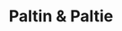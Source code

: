 ---
short_name: paltin_and_paltie
title: Paltin & Paltie
alt: Watercolor painting of two avocado halves
thumbs:
    w1920_PNG: https://lh3.googleusercontent.com/MUDq2IibGL4CCoZ7bMWcUtvwYw_WWsg0HQQ7zYm5H2bs5mRLT33qx0n7TmABBSKTJBhKYHUG2HQsFf-bk0URULAOeQUGUBfzaG-J4Q0NiihS7cfd-Wl8Vm_qz39sS8suGO_r_7M1QA=w355
    w1920_JPG: https://lh3.googleusercontent.com/dKNoBG0kT584bFoSGddlvIk_Qg9xeJUK_54KJ0zY9Kuln7SBUDjdZC9p7GfViwNucan6RiSp_y398HSb2oW0X5ARVJNkwcRk0z2Xjwu6fisgpSMLdM9ZSYvANlBqH6KQSu512JtF4w=w355
    w1024_PNG: https://lh3.googleusercontent.com/MUDq2IibGL4CCoZ7bMWcUtvwYw_WWsg0HQQ7zYm5H2bs5mRLT33qx0n7TmABBSKTJBhKYHUG2HQsFf-bk0URULAOeQUGUBfzaG-J4Q0NiihS7cfd-Wl8Vm_qz39sS8suGO_r_7M1QA=w284
    w1024_JPG: https://lh3.googleusercontent.com/dKNoBG0kT584bFoSGddlvIk_Qg9xeJUK_54KJ0zY9Kuln7SBUDjdZC9p7GfViwNucan6RiSp_y398HSb2oW0X5ARVJNkwcRk0z2Xjwu6fisgpSMLdM9ZSYvANlBqH6KQSu512JtF4w=w284
    w768_PNG: https://lh3.googleusercontent.com/MUDq2IibGL4CCoZ7bMWcUtvwYw_WWsg0HQQ7zYm5H2bs5mRLT33qx0n7TmABBSKTJBhKYHUG2HQsFf-bk0URULAOeQUGUBfzaG-J4Q0NiihS7cfd-Wl8Vm_qz39sS8suGO_r_7M1QA=w213
    w768_JPG: https://lh3.googleusercontent.com/dKNoBG0kT584bFoSGddlvIk_Qg9xeJUK_54KJ0zY9Kuln7SBUDjdZC9p7GfViwNucan6RiSp_y398HSb2oW0X5ARVJNkwcRk0z2Xjwu6fisgpSMLdM9ZSYvANlBqH6KQSu512JtF4w=w213
    w600_PNG: https://lh3.googleusercontent.com/MUDq2IibGL4CCoZ7bMWcUtvwYw_WWsg0HQQ7zYm5H2bs5mRLT33qx0n7TmABBSKTJBhKYHUG2HQsFf-bk0URULAOeQUGUBfzaG-J4Q0NiihS7cfd-Wl8Vm_qz39sS8suGO_r_7M1QA=w166
    w600_JPG: https://lh3.googleusercontent.com/dKNoBG0kT584bFoSGddlvIk_Qg9xeJUK_54KJ0zY9Kuln7SBUDjdZC9p7GfViwNucan6RiSp_y398HSb2oW0X5ARVJNkwcRk0z2Xjwu6fisgpSMLdM9ZSYvANlBqH6KQSu512JtF4w=w166
    w411_PNG: https://lh3.googleusercontent.com/MUDq2IibGL4CCoZ7bMWcUtvwYw_WWsg0HQQ7zYm5H2bs5mRLT33qx0n7TmABBSKTJBhKYHUG2HQsFf-bk0URULAOeQUGUBfzaG-J4Q0NiihS7cfd-Wl8Vm_qz39sS8suGO_r_7M1QA=w114
    w411_JPG: https://lh3.googleusercontent.com/dKNoBG0kT584bFoSGddlvIk_Qg9xeJUK_54KJ0zY9Kuln7SBUDjdZC9p7GfViwNucan6RiSp_y398HSb2oW0X5ARVJNkwcRk0z2Xjwu6fisgpSMLdM9ZSYvANlBqH6KQSu512JtF4w=w114
    w360_PNG: https://lh3.googleusercontent.com/MUDq2IibGL4CCoZ7bMWcUtvwYw_WWsg0HQQ7zYm5H2bs5mRLT33qx0n7TmABBSKTJBhKYHUG2HQsFf-bk0URULAOeQUGUBfzaG-J4Q0NiihS7cfd-Wl8Vm_qz39sS8suGO_r_7M1QA=w100
    w360_JPG: https://lh3.googleusercontent.com/dKNoBG0kT584bFoSGddlvIk_Qg9xeJUK_54KJ0zY9Kuln7SBUDjdZC9p7GfViwNucan6RiSp_y398HSb2oW0X5ARVJNkwcRk0z2Xjwu6fisgpSMLdM9ZSYvANlBqH6KQSu512JtF4w=w100
    w240_PNG: https://lh3.googleusercontent.com/MUDq2IibGL4CCoZ7bMWcUtvwYw_WWsg0HQQ7zYm5H2bs5mRLT33qx0n7TmABBSKTJBhKYHUG2HQsFf-bk0URULAOeQUGUBfzaG-J4Q0NiihS7cfd-Wl8Vm_qz39sS8suGO_r_7M1QA=w66
    w240_JPG: https://lh3.googleusercontent.com/dKNoBG0kT584bFoSGddlvIk_Qg9xeJUK_54KJ0zY9Kuln7SBUDjdZC9p7GfViwNucan6RiSp_y398HSb2oW0X5ARVJNkwcRk0z2Xjwu6fisgpSMLdM9ZSYvANlBqH6KQSu512JtF4w=w66
images:
    - label: Final Version
      caption: Full height.
      full: https://lh3.googleusercontent.com/nruDJNnlDLk4hkjPx6sCyWSZnIc96k1vvF6wcGxD4n64ccbGSdhacdovzXctJJOs3DXHHXyPejO9DDxSvtr0ixoX1mBnT5dFaXjqF27q5JGZC9LBMkFiLHBF-MzOWfZpFYcsBmjJEg=w1080-h1080
      w1920_PNG: https://lh3.googleusercontent.com/Y97qZ8_l_66Ci6GUtkhdRnvNp54z6KJ4qiGhtfFh0ctimF27k4kBQzy9qZl7OtSQzjyv9uM9i_kw81bYdxHpGEdQBt_e1aqJE06oKADhREf6eOZQtsaBwoRqB6q4hlLm9Y5bu-rVgw=w850
      w1920_JPG: https://lh3.googleusercontent.com/a5iqLuP9mWSOl27Cj8NQOrrn4AuWeowk-BGQjFOX2roLYSsf7VokuLL1p_vUAaJbXk_zM5BulQ9kYOsJwGuGIBPRciz0vm0ZbstnLUdFDMzR5USbkxOj0urysplc_MZDRc3CsixFYQ=w850
      w1024_PNG: https://lh3.googleusercontent.com/Y97qZ8_l_66Ci6GUtkhdRnvNp54z6KJ4qiGhtfFh0ctimF27k4kBQzy9qZl7OtSQzjyv9uM9i_kw81bYdxHpGEdQBt_e1aqJE06oKADhREf6eOZQtsaBwoRqB6q4hlLm9Y5bu-rVgw=w711
      w1024_JPG: https://lh3.googleusercontent.com/a5iqLuP9mWSOl27Cj8NQOrrn4AuWeowk-BGQjFOX2roLYSsf7VokuLL1p_vUAaJbXk_zM5BulQ9kYOsJwGuGIBPRciz0vm0ZbstnLUdFDMzR5USbkxOj0urysplc_MZDRc3CsixFYQ=w711
      w768_PNG: https://lh3.googleusercontent.com/Y97qZ8_l_66Ci6GUtkhdRnvNp54z6KJ4qiGhtfFh0ctimF27k4kBQzy9qZl7OtSQzjyv9uM9i_kw81bYdxHpGEdQBt_e1aqJE06oKADhREf6eOZQtsaBwoRqB6q4hlLm9Y5bu-rVgw=w533
      w768_JPG: https://lh3.googleusercontent.com/a5iqLuP9mWSOl27Cj8NQOrrn4AuWeowk-BGQjFOX2roLYSsf7VokuLL1p_vUAaJbXk_zM5BulQ9kYOsJwGuGIBPRciz0vm0ZbstnLUdFDMzR5USbkxOj0urysplc_MZDRc3CsixFYQ=w533
      w600_PNG: https://lh3.googleusercontent.com/Y97qZ8_l_66Ci6GUtkhdRnvNp54z6KJ4qiGhtfFh0ctimF27k4kBQzy9qZl7OtSQzjyv9uM9i_kw81bYdxHpGEdQBt_e1aqJE06oKADhREf6eOZQtsaBwoRqB6q4hlLm9Y5bu-rVgw=w416
      w600_JPG: https://lh3.googleusercontent.com/a5iqLuP9mWSOl27Cj8NQOrrn4AuWeowk-BGQjFOX2roLYSsf7VokuLL1p_vUAaJbXk_zM5BulQ9kYOsJwGuGIBPRciz0vm0ZbstnLUdFDMzR5USbkxOj0urysplc_MZDRc3CsixFYQ=w416
      w411_PNG: https://lh3.googleusercontent.com/Y97qZ8_l_66Ci6GUtkhdRnvNp54z6KJ4qiGhtfFh0ctimF27k4kBQzy9qZl7OtSQzjyv9uM9i_kw81bYdxHpGEdQBt_e1aqJE06oKADhREf6eOZQtsaBwoRqB6q4hlLm9Y5bu-rVgw=w285
      w411_JPG: https://lh3.googleusercontent.com/a5iqLuP9mWSOl27Cj8NQOrrn4AuWeowk-BGQjFOX2roLYSsf7VokuLL1p_vUAaJbXk_zM5BulQ9kYOsJwGuGIBPRciz0vm0ZbstnLUdFDMzR5USbkxOj0urysplc_MZDRc3CsixFYQ=w285
      w360_PNG: https://lh3.googleusercontent.com/Y97qZ8_l_66Ci6GUtkhdRnvNp54z6KJ4qiGhtfFh0ctimF27k4kBQzy9qZl7OtSQzjyv9uM9i_kw81bYdxHpGEdQBt_e1aqJE06oKADhREf6eOZQtsaBwoRqB6q4hlLm9Y5bu-rVgw=w250
      w360_JPG: https://lh3.googleusercontent.com/a5iqLuP9mWSOl27Cj8NQOrrn4AuWeowk-BGQjFOX2roLYSsf7VokuLL1p_vUAaJbXk_zM5BulQ9kYOsJwGuGIBPRciz0vm0ZbstnLUdFDMzR5USbkxOj0urysplc_MZDRc3CsixFYQ=w250
      w240_PNG: https://lh3.googleusercontent.com/Y97qZ8_l_66Ci6GUtkhdRnvNp54z6KJ4qiGhtfFh0ctimF27k4kBQzy9qZl7OtSQzjyv9uM9i_kw81bYdxHpGEdQBt_e1aqJE06oKADhREf6eOZQtsaBwoRqB6q4hlLm9Y5bu-rVgw=w166
      w240_JPG: https://lh3.googleusercontent.com/a5iqLuP9mWSOl27Cj8NQOrrn4AuWeowk-BGQjFOX2roLYSsf7VokuLL1p_vUAaJbXk_zM5BulQ9kYOsJwGuGIBPRciz0vm0ZbstnLUdFDMzR5USbkxOj0urysplc_MZDRc3CsixFYQ=w166
    - label: Final Version
      caption: Close up of Paltie.
      full: https://lh3.googleusercontent.com/I-l84AI1UNQ5YwlxilQwybGwwvZ0EEfv2Zkye9XbU9X4JHSA3LKLz5iQK0eVYa2_-f8j7y5xhwZBnrzvanxczRwZY71pzGUFum1XuuGSCMyubKWDtAgO3QNcQc74XHsnE6n4_GSeqQ=w1080-h1080
      w1920_PNG: https://lh3.googleusercontent.com/IbfbqmgEUWahgvITNSCWIRh_Cb7-qTmk0CEn7tEAQ60SmGdQVDVAHu7VAVS4qs10JYEWmzHNBaWjvE4dvcnLFUP_P7gAtapBCPRkb6udXyGHhmj1Evvj0URStm0GHz4Ir9avPdG--A=w850
      w1920_JPG: https://lh3.googleusercontent.com/FLiK9i1h9SF-BcP0SsA2tEGMoi-6zngYTAIdxylqDuma8YQhlMuiW17r6_Mvb88trkeX9SBq-Rr3Ktv-CcKmlrfCywzZdUKVpG474jmjdpIHRnN52HDMUF_-_Ku7kNmwcLGE4u-Ccg=w850
      w1024_PNG: https://lh3.googleusercontent.com/IbfbqmgEUWahgvITNSCWIRh_Cb7-qTmk0CEn7tEAQ60SmGdQVDVAHu7VAVS4qs10JYEWmzHNBaWjvE4dvcnLFUP_P7gAtapBCPRkb6udXyGHhmj1Evvj0URStm0GHz4Ir9avPdG--A=w711
      w1024_JPG: https://lh3.googleusercontent.com/FLiK9i1h9SF-BcP0SsA2tEGMoi-6zngYTAIdxylqDuma8YQhlMuiW17r6_Mvb88trkeX9SBq-Rr3Ktv-CcKmlrfCywzZdUKVpG474jmjdpIHRnN52HDMUF_-_Ku7kNmwcLGE4u-Ccg=w711
      w768_PNG: https://lh3.googleusercontent.com/IbfbqmgEUWahgvITNSCWIRh_Cb7-qTmk0CEn7tEAQ60SmGdQVDVAHu7VAVS4qs10JYEWmzHNBaWjvE4dvcnLFUP_P7gAtapBCPRkb6udXyGHhmj1Evvj0URStm0GHz4Ir9avPdG--A=w533
      w768_JPG: https://lh3.googleusercontent.com/FLiK9i1h9SF-BcP0SsA2tEGMoi-6zngYTAIdxylqDuma8YQhlMuiW17r6_Mvb88trkeX9SBq-Rr3Ktv-CcKmlrfCywzZdUKVpG474jmjdpIHRnN52HDMUF_-_Ku7kNmwcLGE4u-Ccg=w533
      w600_PNG: https://lh3.googleusercontent.com/IbfbqmgEUWahgvITNSCWIRh_Cb7-qTmk0CEn7tEAQ60SmGdQVDVAHu7VAVS4qs10JYEWmzHNBaWjvE4dvcnLFUP_P7gAtapBCPRkb6udXyGHhmj1Evvj0URStm0GHz4Ir9avPdG--A=w416
      w600_JPG: https://lh3.googleusercontent.com/FLiK9i1h9SF-BcP0SsA2tEGMoi-6zngYTAIdxylqDuma8YQhlMuiW17r6_Mvb88trkeX9SBq-Rr3Ktv-CcKmlrfCywzZdUKVpG474jmjdpIHRnN52HDMUF_-_Ku7kNmwcLGE4u-Ccg=w416
      w411_PNG: https://lh3.googleusercontent.com/IbfbqmgEUWahgvITNSCWIRh_Cb7-qTmk0CEn7tEAQ60SmGdQVDVAHu7VAVS4qs10JYEWmzHNBaWjvE4dvcnLFUP_P7gAtapBCPRkb6udXyGHhmj1Evvj0URStm0GHz4Ir9avPdG--A=w285
      w411_JPG: https://lh3.googleusercontent.com/FLiK9i1h9SF-BcP0SsA2tEGMoi-6zngYTAIdxylqDuma8YQhlMuiW17r6_Mvb88trkeX9SBq-Rr3Ktv-CcKmlrfCywzZdUKVpG474jmjdpIHRnN52HDMUF_-_Ku7kNmwcLGE4u-Ccg=w285
      w360_PNG: https://lh3.googleusercontent.com/IbfbqmgEUWahgvITNSCWIRh_Cb7-qTmk0CEn7tEAQ60SmGdQVDVAHu7VAVS4qs10JYEWmzHNBaWjvE4dvcnLFUP_P7gAtapBCPRkb6udXyGHhmj1Evvj0URStm0GHz4Ir9avPdG--A=w250
      w360_JPG: https://lh3.googleusercontent.com/FLiK9i1h9SF-BcP0SsA2tEGMoi-6zngYTAIdxylqDuma8YQhlMuiW17r6_Mvb88trkeX9SBq-Rr3Ktv-CcKmlrfCywzZdUKVpG474jmjdpIHRnN52HDMUF_-_Ku7kNmwcLGE4u-Ccg=w250
      w240_PNG: https://lh3.googleusercontent.com/IbfbqmgEUWahgvITNSCWIRh_Cb7-qTmk0CEn7tEAQ60SmGdQVDVAHu7VAVS4qs10JYEWmzHNBaWjvE4dvcnLFUP_P7gAtapBCPRkb6udXyGHhmj1Evvj0URStm0GHz4Ir9avPdG--A=w166
      w240_JPG: https://lh3.googleusercontent.com/FLiK9i1h9SF-BcP0SsA2tEGMoi-6zngYTAIdxylqDuma8YQhlMuiW17r6_Mvb88trkeX9SBq-Rr3Ktv-CcKmlrfCywzZdUKVpG474jmjdpIHRnN52HDMUF_-_Ku7kNmwcLGE4u-Ccg=w166
    - label: Final Version
      caption: Close up of Paltin.
      full: https://lh3.googleusercontent.com/DOlGG5-UXNC-OrIYIQc9ToxBgVOPYhqPHymCGbT7-K_sezOWUTz7XY0r5mBG7jY558iiCEWp8mHCQ_f5GsOEWDqONx8uD9L8PJPRpIvTQTRGQmYZ35UXYlIz38siI0nlrsv_QNJqkA=w1080-h1080
      w1920_PNG: https://lh3.googleusercontent.com/lZCbxxK6PU2gZfUwiswyO24zU983L_yQZVFf5reCPeml3O1kje380KFV3h6YlIYH0yAza1Of7tdHsv0e9Hs0mOgsv9sutO18QRpZMIbPGUK9VGDz4NkpRxQjU1J-TMnBjuV43qzf2w=w850
      w1920_JPG: https://lh3.googleusercontent.com/lnE-27NQJacxc6mbx9ExFgbx5JMB494X11YSDRyVkd855cRDdDiK5wL8AufjxJ1e222emClyUuNyx6zvyg2dgMY65dOYgLrahf7KNGFQTFAowsJkLwztOZF4JObnB6Z1ZqsTdwkOdA=w850
      w1024_PNG: https://lh3.googleusercontent.com/lZCbxxK6PU2gZfUwiswyO24zU983L_yQZVFf5reCPeml3O1kje380KFV3h6YlIYH0yAza1Of7tdHsv0e9Hs0mOgsv9sutO18QRpZMIbPGUK9VGDz4NkpRxQjU1J-TMnBjuV43qzf2w=w711
      w1024_JPG: https://lh3.googleusercontent.com/lnE-27NQJacxc6mbx9ExFgbx5JMB494X11YSDRyVkd855cRDdDiK5wL8AufjxJ1e222emClyUuNyx6zvyg2dgMY65dOYgLrahf7KNGFQTFAowsJkLwztOZF4JObnB6Z1ZqsTdwkOdA=w711
      w768_PNG: https://lh3.googleusercontent.com/lZCbxxK6PU2gZfUwiswyO24zU983L_yQZVFf5reCPeml3O1kje380KFV3h6YlIYH0yAza1Of7tdHsv0e9Hs0mOgsv9sutO18QRpZMIbPGUK9VGDz4NkpRxQjU1J-TMnBjuV43qzf2w=w533
      w768_JPG: https://lh3.googleusercontent.com/lnE-27NQJacxc6mbx9ExFgbx5JMB494X11YSDRyVkd855cRDdDiK5wL8AufjxJ1e222emClyUuNyx6zvyg2dgMY65dOYgLrahf7KNGFQTFAowsJkLwztOZF4JObnB6Z1ZqsTdwkOdA=w533
      w600_PNG: https://lh3.googleusercontent.com/lZCbxxK6PU2gZfUwiswyO24zU983L_yQZVFf5reCPeml3O1kje380KFV3h6YlIYH0yAza1Of7tdHsv0e9Hs0mOgsv9sutO18QRpZMIbPGUK9VGDz4NkpRxQjU1J-TMnBjuV43qzf2w=w416
      w600_JPG: https://lh3.googleusercontent.com/lnE-27NQJacxc6mbx9ExFgbx5JMB494X11YSDRyVkd855cRDdDiK5wL8AufjxJ1e222emClyUuNyx6zvyg2dgMY65dOYgLrahf7KNGFQTFAowsJkLwztOZF4JObnB6Z1ZqsTdwkOdA=w416
      w411_PNG: https://lh3.googleusercontent.com/lZCbxxK6PU2gZfUwiswyO24zU983L_yQZVFf5reCPeml3O1kje380KFV3h6YlIYH0yAza1Of7tdHsv0e9Hs0mOgsv9sutO18QRpZMIbPGUK9VGDz4NkpRxQjU1J-TMnBjuV43qzf2w=w285
      w411_JPG: https://lh3.googleusercontent.com/lnE-27NQJacxc6mbx9ExFgbx5JMB494X11YSDRyVkd855cRDdDiK5wL8AufjxJ1e222emClyUuNyx6zvyg2dgMY65dOYgLrahf7KNGFQTFAowsJkLwztOZF4JObnB6Z1ZqsTdwkOdA=w285
      w360_PNG: https://lh3.googleusercontent.com/lZCbxxK6PU2gZfUwiswyO24zU983L_yQZVFf5reCPeml3O1kje380KFV3h6YlIYH0yAza1Of7tdHsv0e9Hs0mOgsv9sutO18QRpZMIbPGUK9VGDz4NkpRxQjU1J-TMnBjuV43qzf2w=w250
      w360_JPG: https://lh3.googleusercontent.com/lnE-27NQJacxc6mbx9ExFgbx5JMB494X11YSDRyVkd855cRDdDiK5wL8AufjxJ1e222emClyUuNyx6zvyg2dgMY65dOYgLrahf7KNGFQTFAowsJkLwztOZF4JObnB6Z1ZqsTdwkOdA=w250
      w240_PNG: https://lh3.googleusercontent.com/lZCbxxK6PU2gZfUwiswyO24zU983L_yQZVFf5reCPeml3O1kje380KFV3h6YlIYH0yAza1Of7tdHsv0e9Hs0mOgsv9sutO18QRpZMIbPGUK9VGDz4NkpRxQjU1J-TMnBjuV43qzf2w=w166
      w240_JPG: https://lh3.googleusercontent.com/lnE-27NQJacxc6mbx9ExFgbx5JMB494X11YSDRyVkd855cRDdDiK5wL8AufjxJ1e222emClyUuNyx6zvyg2dgMY65dOYgLrahf7KNGFQTFAowsJkLwztOZF4JObnB6Z1ZqsTdwkOdA=w166
---